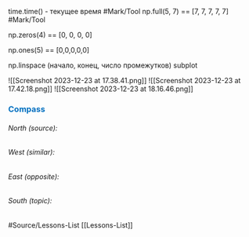 time.time() - текущее время #Mark/Tool 
np.full(5, 7) == [7, 7, 7, 7, 7] #Mark/Tool 

np.zeros(4) == [0, 0, 0, 0]

np.ones(5) == [0,0,0,0,0]

np.linspace (начало, конец, число промежутков)
subplot 

![[Screenshot 2023-12-23 at 17.38.41.png]]
![[Screenshot 2023-12-23 at 17.42.18.png]]
![[Screenshot 2023-12-23 at 18.16.46.png]]






### <span style="color:#0070c0">Compass</span>
###### North (source):


###### West (similar):


###### East (opposite):


###### South (topic):


#Source/Lessons-List [[Lessons-List]]